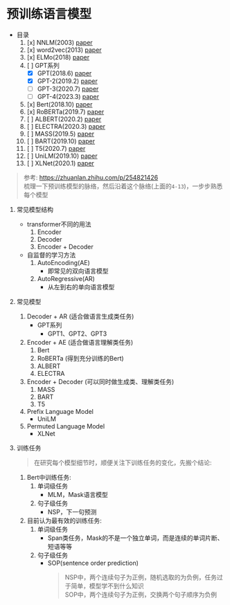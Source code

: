 # 预训练语言模型

- 目录
    1. [x] NNLM(2003) [paper](https://www.jmlr.org/papers/volume3/bengio03a/bengio03a.pdf)
    2. [x] word2vec(2013) [paper](https://proceedings.neurips.cc/paper_files/paper/2013/file/9aa42b31882ec039965f3c4923ce901b-Paper.pdf)
    3. [x] ELMo(2018) [paper](https://arxiv.org/pdf/1802.05365v2.pdf)
    4. [ ] GPT系列
        - [x] GPT(2018.6) [paper](https://s3-us-west-2.amazonaws.com/openai-assets/research-covers/language-unsupervised/language_understanding_paper.pdf)
        - [x] GPT-2(2019.2) [paper](https://d4mucfpksywv.cloudfront.net/better-language-models/language-models.pdf)
        - [ ] GPT-3(2020.7) [paper](https://arxiv.org/pdf/2005.14165v4.pdf)
        - [ ] GPT-4(2023.3) [paper](https://arxiv.org/pdf/2303.08774v3.pdf)
    5. [x] Bert(2018.10) [paper](https://arxiv.org/pdf/1810.04805v2.pdf)
    6. [x] RoBERTa(2019.7) [paper](https://arxiv.org/pdf/1907.11692v1.pdf)
    7. [ ] ALBERT(2020.2) [paper](https://arxiv.org/pdf/1909.11942v6.pdf)
    8. [ ] ELECTRA(2020.3) [paper](https://arxiv.org/pdf/2003.10555v1.pdf)
    9. [ ] MASS(2019.5) [paper](https://arxiv.org/pdf/1905.02450v5.pdf)
    10. [ ] BART(2019.10) [paper](https://arxiv.org/pdf/1910.13461v1.pdf)
    11. [ ] T5(2020.7) [paper](https://arxiv.org/pdf/1910.10683v3.pdf)
    12. [ ] UniLM(2019.10) [paper](https://arxiv.org/pdf/1905.03197v3.pdf)
    13. [ ] XLNet(2020.1) [paper](https://arxiv.org/pdf/1906.08237v2.pdf)


> 参考: https://zhuanlan.zhihu.com/p/254821426  
> 梳理一下预训练模型的脉络，然后沿着这个脉络(上面的`4-13`)，一步步熟悉每个模型

1. 常见模型结构
    - transformer不同的用法
        1. Encoder
        2. Decoder
        3. Encoder + Decoder
    - 自监督的学习方法
        1. AutoEncoding(AE)
            - 即常见的双向语言模型
        2. AutoRegressive(AR)
            - 从左到右的单向语言模型

2. 常见模型
    1. Decoder + AR (适合做语言生成类任务)
        - GPT系列
            - GPT1、GPT2、GPT3
    2. Encoder + AE (适合做语言理解类任务)
        1. Bert
        2. RoBERTa (得到充分训练的Bert)
        3. ALBERT
        4. ELECTRA
    3. Encoder + Decoder (可以同时做生成类、理解类任务)
        1. MASS
        2. BART
        3. T5
    4. Prefix Language Model
        - UniLM
    5. Permuted Language Model
        - XLNet

3. 训练任务
    > 在研究每个模型细节时，顺便关注下训练任务的变化，先搬个结论:

    1. Bert中训练任务:
        1. 单词级任务
            - MLM，Mask语言模型
        2. 句子级任务
            - NSP，下一句预测
    2. 目前认为最有效的训练任务:
        1. 单词级任务
            - Span类任务，Mask的不是一个独立单词，而是连续的单词片断、短语等等
        2. 句子级任务
            - SOP(sentence order prediction)
                > NSP中，两个连续句子为正例，随机选取的为负例，任务过于简单，模型学不到什么知识  
                > SOP中，两个连续句子为正例，交换两个句子顺序为负例
